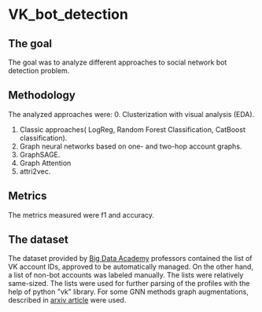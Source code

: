 # VK_bot_detection

## The goal
The goal was to analyze different approaches to social network bot detection problem.


## Methodology
The analyzed approaches were:
0. Clusterization with visual analysis (EDA).
1. Classic approaches( LogReg, Random Forest Classification, CatBoost classification).
2. Graph neural networks based on one- and two-hop account graphs.
3. GraphSAGE.
4. Graph Attention
5. attri2vec.

## Metrics
The metrics measured were f1 and accuracy.

## The dataset
The dataset provided by <a href="https://data.vk.company/">Big Data Academy</a> professors contained the list of VK account IDs, approved to be automatically managed. On the other hand, a list of non-bot accounts was labeled manually. The lists were relatively same-sized. The lists were used for further parsing of the profiles with the help of python "vk" library. For some GNN methods graph augmentations, described in <a href="https://arxiv.org/abs/2103.00111">arxiv article</a> were used.

